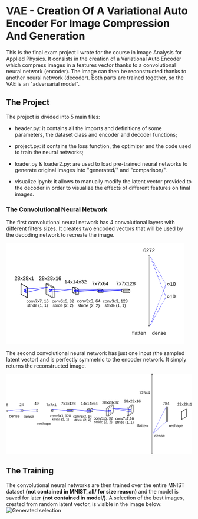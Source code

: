 # VAE - Creation Of A Variational Auto Encoder For Image Compression And Generation

This is the final exam project I wrote for the course in Image Analysis for Applied Physics. It consists in the creation of a Variational Auto Encoder which compress images in a features vector thanks to a convolutional neural network (encoder).
The image can then be reconstructed thanks to another neural network (decoder). Both parts are trained together, so the VAE is an "adversarial model".

## The Project

The project is divided into 5 main files:

* header.py: it contains all the imports and definitions of some parameters, the dataset class and encoder and decoder functions;

* project.py: it contains the loss function, the optimizer and the code used to train the neural networks;

* loader.py & loader2.py: are used to load pre-trained neural networks to generate original images into "generated/" and "comparison/".

* visualize.ipynb: it allows to manually modify the latent vector provided to the decoder in order to visualize the effects of different features on final images.

### The Convolutional Neural Network

The first convolutional neural network has 4 convolutional layers with different filters sizes. It creates two encoded vectors that will be used by the decoding network to recreate the image.

![Encoder structure](https://github.com/tommaso1311/VAE/blob/master/encodercor.png)

The second convolutional neural network has just one input (the sampled latent vector) and is perfectly symmetric to the encoder network. It simply returns the reconstructed image.

![Decoder structure](https://github.com/tommaso1311/VAE/blob/master/decodercor.png)

## The Training

The convolutional neural networks are then trained over the entire MNIST dataset **(not contained in MNIST_all/ for size reason)** and the model is saved for later **(not contained in model/)**.
A selection of the best images, created from random latent vector, is visible in the image below:
![Generated selection](https://github.com/tommaso1311/VAE/blob/master/generated.png|=250x250)

